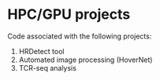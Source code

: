 # HPC/GPU projects
Code associated with the following projects:
  1. HRDetect tool
  2. Automated image processing (HoverNet)
  3. TCR-seq analysis
